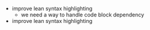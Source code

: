 - improve lean syntax highlighting
  - we need a way to handle code block dependency
- improve lean syntax highlighting
